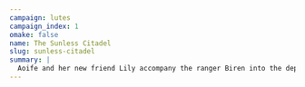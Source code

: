 ```yaml
---
campaign: lutes
campaign_index: 1
omake: false
name: The Sunless Citadel
slug: sunless-citadel
summary: |
  Aoife and her new friend Lily accompany the ranger Biren into the depths of a ruined fortress, inhabited by warring bands of kobolds and goblins. Aoife briefly recovers the lost lute, but loses it again to goblin treachery. Deep beneath the Citadel they battle the mad druid Belak, who warns that the elementals will scour clean the land. But not all is lost - along the way, Aoife adopts a baby white dragon, who she names Aurora.
---
```

